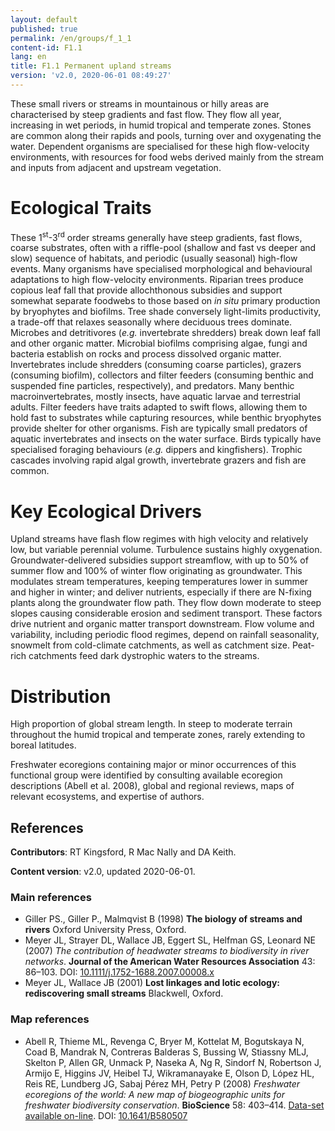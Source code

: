 ```yaml
---
layout: default
published: true
permalink: /en/groups/f_1_1
content-id: F1.1
lang: en
title: F1.1 Permanent upland streams
version: 'v2.0, 2020-06-01 08:49:27'
---
```


These small rivers or streams in mountainous or hilly areas are characterised by steep gradients and fast flow. They flow all year, increasing in wet periods, in humid tropical and temperate zones. Stones are common along their rapids and pools, turning over and oxygenating the water. Dependent organisms are specialised for these high flow-velocity environments, with resources for food webs derived mainly from the stream and inputs from adjacent and upstream vegetation.

# Ecological Traits
 
These 1<sup>st</sup>-3<sup>rd</sup> order streams generally have steep gradients, fast flows, coarse substrates, often with a riffle-pool (shallow and fast vs deeper and slow) sequence of habitats, and periodic (usually seasonal) high-flow events. Many organisms have specialised morphological and behavioural adaptations to high flow-velocity environments. Riparian trees produce copious leaf fall that provide allochthonous subsidies and support somewhat separate foodwebs to those based on _in situ_ primary production by bryophytes and biofilms. Tree shade conversely light-limits productivity, a trade-off that relaxes seasonally where deciduous trees dominate. Microbes and detritivores (_e.g._ invertebrate shredders) break down leaf fall and other organic matter. Microbial biofilms comprising algae, fungi and bacteria establish on rocks and process dissolved organic matter. Invertebrates include shredders (consuming coarse particles), grazers (consuming biofilm), collectors and filter feeders (consuming benthic and suspended fine particles, respectively), and predators. Many benthic macroinvertebrates, mostly insects, have aquatic larvae and terrestrial adults. Filter feeders have traits adapted to swift flows, allowing them to hold fast to substrates while capturing resources, while benthic bryophytes provide shelter for other organisms. Fish are typically small predators of aquatic invertebrates and insects on the water surface. Birds typically have specialised foraging behaviours (_e.g._ dippers and kingfishers). Trophic cascades involving rapid algal growth, invertebrate grazers and fish are common.
 
# Key Ecological Drivers
 
Upland streams have flash flow regimes with high velocity and relatively low, but variable perennial volume. Turbulence sustains highly oxygenation. Groundwater-delivered subsidies support streamflow, with up to 50% of summer flow and 100% of winter flow originating as groundwater. This modulates stream temperatures, keeping temperatures lower in summer and higher in winter; and deliver nutrients, especially if there are N-fixing plants along the groundwater flow path. They flow down moderate to steep slopes causing considerable erosion and sediment transport. These factors drive nutrient and organic matter transport downstream. Flow volume and variability, including periodic flood regimes, depend on rainfall seasonality, snowmelt from cold-climate catchments, as well as catchment size. Peat-rich catchments feed dark dystrophic waters to the streams.
 
# Distribution
 
High proportion of global stream length. In steep to moderate terrain throughout the humid tropical and temperate zones, rarely extending to boreal latitudes.

Freshwater ecoregions containing major or minor occurrences of this functional group were identified by consulting available ecoregion descriptions (Abell et al. 2008), global and regional reviews, maps of relevant ecosystems, and expertise of authors.

## References

**Contributors**: RT Kingsford, R Mac Nally and DA Keith.

**Content version**: v2.0, updated 2020-06-01.

### Main references
* Giller PS., Giller P., Malmqvist B  (1998) **The biology of streams and rivers** Oxford University Press, Oxford.
* Meyer JL, Strayer DL, Wallace JB, Eggert SL, Helfman GS, Leonard NE  (2007) *The contribution of headwater streams to biodiversity in river networks*. **Journal of the American Water Resources Association** 43: 86–103. DOI: [10.1111/j.1752-1688.2007.00008.x](http://doi.org/10.1111/j.1752-1688.2007.00008.x)
* Meyer JL, Wallace JB  (2001) **Lost linkages and lotic ecology: rediscovering small streams** Blackwell, Oxford.

### Map references
* Abell R, Thieme ML, Revenga C, Bryer M, Kottelat M, Bogutskaya N, Coad B, Mandrak N, Contreras Balderas S, Bussing W, Stiassny MLJ, Skelton P, Allen GR, Unmack P, Naseka A, Ng R, Sindorf N, Robertson J, Armijo E, Higgins JV, Heibel TJ, Wikramanayake E, Olson D, López HL, Reis RE, Lundberg JG, Sabaj Pérez MH, Petry P  (2008) *Freshwater ecoregions of the world: A new map of biogeographic units for freshwater biodiversity conservation*. **BioScience** 58: 403–414. [Data-set available on-line](http://www.feow.org). DOI: [10.1641/B580507](http://doi.org/10.1641/B580507)
